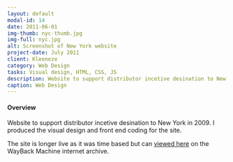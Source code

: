 ```yaml
---
layout: default
modal-id: 14
date: 2011-06-01
img-thumb: nyc-thumb.jpg
img-full: nyc.jpg
alt: Screenshot of New York website
project-date: July 2011
client: Kleeneze
category: Web Design
tasks: Visual design, HTML, CSS, JS
description: Website to support distributor incetive desination to New York
caption: Web Design
---
```


#### Overview

Website to support distributor incetive desination to New York in 2009.  I produced the visual design and front end coding for the site.

The site is longer live as it was time based but can <a href="https://web.archive.org/web/20111117014341/http://www.newyork2011.co.uk/">viewed here</a> on the WayBack Machine internet archive. 

